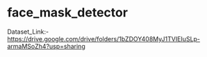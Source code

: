 # face_mask_detector

Dataset_Link:-https://drive.google.com/drive/folders/1bZDOY408MyJ1TVIEIuSLp-armaMSoZh4?usp=sharing
